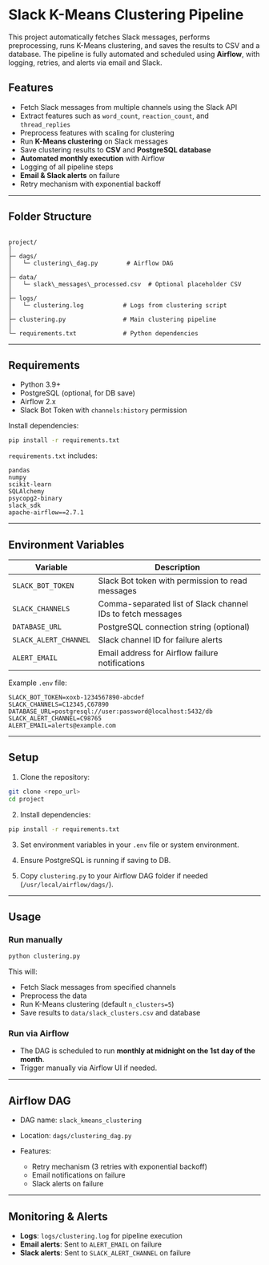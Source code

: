 # Slack K-Means Clustering Pipeline

This project automatically fetches Slack messages, performs preprocessing, runs K-Means clustering, and saves the results to CSV and a database. The pipeline is fully automated and scheduled using **Airflow**, with logging, retries, and alerts via email and Slack.  

## Features

- Fetch Slack messages from multiple channels using the Slack API  
- Extract features such as `word_count`, `reaction_count`, and `thread_replies`  
- Preprocess features with scaling for clustering  
- Run **K-Means clustering** on Slack messages  
- Save clustering results to **CSV** and **PostgreSQL database**  
- **Automated monthly execution** with Airflow  
- Logging of all pipeline steps  
- **Email & Slack alerts** on failure  
- Retry mechanism with exponential backoff  

---

## Folder Structure

```

project/
│
├─ dags/
│   └─ clustering\_dag.py        # Airflow DAG
│
├─ data/
│   └─ slack\_messages\_processed.csv  # Optional placeholder CSV
│
├─ logs/
│   └─ clustering.log           # Logs from clustering script
│
├─ clustering.py                # Main clustering pipeline
│
└─ requirements.txt             # Python dependencies

````

---

## Requirements

- Python 3.9+  
- PostgreSQL (optional, for DB save)  
- Airflow 2.x  
- Slack Bot Token with `channels:history` permission  

Install dependencies:

```bash
pip install -r requirements.txt
````

`requirements.txt` includes:

```
pandas
numpy
scikit-learn
SQLAlchemy
psycopg2-binary
slack_sdk
apache-airflow==2.7.1
```

---

## Environment Variables

| Variable              | Description                                                 |
| --------------------- | ----------------------------------------------------------- |
| `SLACK_BOT_TOKEN`     | Slack Bot token with permission to read messages            |
| `SLACK_CHANNELS`      | Comma-separated list of Slack channel IDs to fetch messages |
| `DATABASE_URL`        | PostgreSQL connection string (optional)                     |
| `SLACK_ALERT_CHANNEL` | Slack channel ID for failure alerts                         |
| `ALERT_EMAIL`         | Email address for Airflow failure notifications             |

Example `.env` file:

```
SLACK_BOT_TOKEN=xoxb-1234567890-abcdef
SLACK_CHANNELS=C12345,C67890
DATABASE_URL=postgresql://user:password@localhost:5432/db
SLACK_ALERT_CHANNEL=C98765
ALERT_EMAIL=alerts@example.com
```

---

## Setup

1. Clone the repository:

```bash
git clone <repo_url>
cd project
```

2. Install dependencies:

```bash
pip install -r requirements.txt
```

3. Set environment variables in your `.env` file or system environment.

4. Ensure PostgreSQL is running if saving to DB.

5. Copy `clustering.py` to your Airflow DAG folder if needed (`/usr/local/airflow/dags/`).

---

## Usage

### Run manually

```bash
python clustering.py
```

This will:

* Fetch Slack messages from specified channels
* Preprocess the data
* Run K-Means clustering (default `n_clusters=5`)
* Save results to `data/slack_clusters.csv` and database

### Run via Airflow

* The DAG is scheduled to run **monthly at midnight on the 1st day of the month**.
* Trigger manually via Airflow UI if needed.

---

## Airflow DAG

* DAG name: `slack_kmeans_clustering`
* Location: `dags/clustering_dag.py`
* Features:

  * Retry mechanism (3 retries with exponential backoff)
  * Email notifications on failure
  * Slack alerts on failure

---

## Monitoring & Alerts

* **Logs**: `logs/clustering.log` for pipeline execution
* **Email alerts**: Sent to `ALERT_EMAIL` on failure
* **Slack alerts**: Sent to `SLACK_ALERT_CHANNEL` on failure
